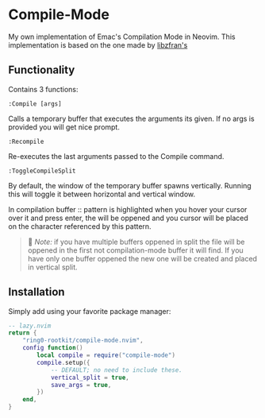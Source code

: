 # Compile-Mode

My own implementation of Emac's Compilation Mode in Neovim.
This implementation is based on the one made by [libzfran's](https://github.com/lbzfran)

## Functionality

Contains 3 functions:

`:Compile [args]`

Calls a temporary buffer that executes the arguments its given.
If no args is provided you will get nice prompt.

`:Recompile`

Re-executes the last arguments passed to the Compile command.

`:ToggleCompileSplit`

By default, the window of the temporary buffer spawns vertically.
Running this will toggle it between horizontal and vertical window.

In compilation buffer <file>:<line>:<character> pattern is highlighted
when you hover your cursor over it and press enter, the <file> will be oppened
and you cursor will be placed on the character referenced by this pattern.

> 📝 *Note:* if you have multiple buffers oppened in split the file will be oppened in the first 
not compilation-mode buffer it will find. If you have only one buffer oppened the new one
will be created and placed in vertical split.

## Installation

Simply add using your favorite package manager:

```lua
-- lazy.nvim
return {
    "ring0-rootkit/compile-mode.nvim",
    config function()
        local compile = require("compile-mode")
        compile.setup({
            -- DEFAULT; no need to include these.
            vertical_split = true,
            save_args = true,
        })
    end,
}
```
